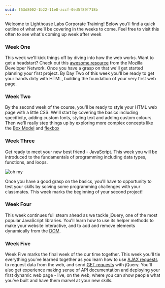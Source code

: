 ```yaml
---
uuid: f53d8002-1b22-11e8-accf-0ed5f89f718b
---
```


Welcome to Lighthouse Labs Corporate Training! Below you'll find a quick outline of what we'll be covering in the weeks to come. Feel free to visit this often to see what's coming up week after week

### Week One

This week we'll kick things off by diving into how the web works. Want to get a headstart? Check out this [awesome resource](https://developer.mozilla.org/en-US/docs/Learn/Common_questions/How_does_the_Internet_work#Summary) from the Mozilla Developer Network. Once you have a grasp on that we'll get started planning your first project. By Day Two of this week you'll be ready to get your hands dirty with HTML, building the foundation of your very first web page.

### Week Two

By the second week of the course, you'll be ready to style your HTML web page with a little CSS. We'll start by covering the basics including specificity, adding custom fonts, styling text and adding custom colours. Then we'll really step things up by exploring more complex concepts like  the [Box Model](https://www.w3schools.com/css/css_boxmodel.asp) and [flexbox](https://css-tricks.com/snippets/css/a-guide-to-flexbox/)


### Week Three

Get ready to meet your new best friend - JavaScript. This week you will be introduced to the fundamentals of programming including data types, functions, and loops.

![oh my](https://media.giphy.com/media/JMg2c2yoYQZ5S/giphy.gif)

Once you have a good grasp on the basics, you'll have to opportunity to test your skills by solving some programming challenges with your classmates. This week marks the beginning of your second project!

### Week Four

This week continues full steam ahead as we tackle jQuery, one of the most popular JavaScript libraries. You'll learn how to use its helper methods to make your website interactive, and to add and remove elements dynamically from the [DOM](https://developer.mozilla.org/en-US/docs/Web/API/Document_Object_Model/Introduction).


### Week Five

Week Five marks the final week of the our time together. This week you'll tie everything you've learned together as you learn how to use [AJAX requests](http://api.jquery.com/jquery.ajax/) to request data from the web, and send [GET requests](https://api.jquery.com/jquery.get/) with jQuery. You'll also get experience making sense of API documentation and deploying your first dynamic web page - live, on the web, where you can show people what you’ve built and have them marvel at your new skills.






